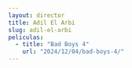 ```yaml
---
layout: director
title: Adil El Arbi
slug: adil-el-arbi
peliculas:
  - title: "Bad Boys 4"
    url: "2024/12/04/bad-boys-4/"
---
```

